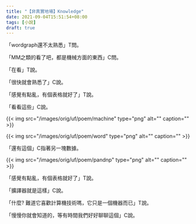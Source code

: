 ```yaml
---
title: "【非真實地場】Knowledge"
date: 2021-09-04T15:51:54+08:00
tags: [小說]
draft: true
---
```


「wordgraph還不太熟悉」T問。

「MM之類的看了吧，都是機械方面的東西」C問。

「在看」T說。

「很快就會熟悉了」C說。

「感覺有點亂，有個表格就好了」T說。

「看看這些」C說。

{{< img src="/images/orig/uf/poem/machine" type="png" alt="" caption="" >}}

{{< img src="/images/orig/uf/poem/word" type="png" alt="" caption="" >}}

「還有這個」C指著另一塊數據。

{{< img src="/images/orig/uf/poem/pandnp" type="png" alt="" caption="" >}}

「感覺有點亂，有個表格就好了」T說。

「擴譯器就是這樣」C說。

「什麼? 難道它喜歡計算機技術嗎，它只是一個機器而已」T說。

「慢慢你就會知道的，等有時間我們好好聊聊這個」C說。